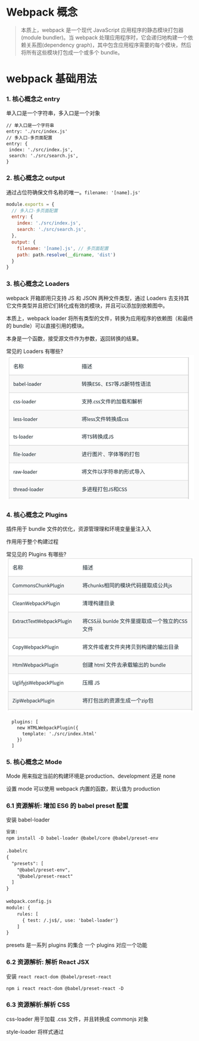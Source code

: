# Webpack 概念
> 本质上，webpack 是一个现代 JavaScript 应用程序的静态模块打包器(module bundler)。当 webpack 处理应用程序时，它会递归地构建一个依赖关系图(dependency graph)，其中包含应用程序需要的每个模块，然后将所有这些模块打包成一个或多个 bundle。

# webpack 基础用法

### 1. 核心概念之 entry
单入口是一个字符串，多入口是一个对象
```
// 单入口是一个字符串
entry: './src/index.js'
// 多入口-多页面配置
entry: {
 index: './src/index.js',
 search: './src/search.js',
}
```

### 2. 核心概念之 output
通过占位符确保文件名称的唯一。`filename: '[name].js'`
```javascript
module.exports = {
  // 多入口-多页面配置
  entry: {
    index: './src/index.js',
    search: './src/search.js',
  },
  output: {
    filename: '[name].js', // 多页面配置
    path: path.resolve(__dirname, 'dist')
  }
}
```

### 3. 核心概念之 Loaders
webpack 开箱即用只支持 JS 和 JSON 两种文件类型，通过 Loaders 去支持其它文件类型并且把它们转化成有效的模块，并且可以添加到依赖图中。

本质上，webpack loader 将所有类型的文件，转换为应用程序的依赖图（和最终的 bundle）可以直接引用的模块。

本身是一个函数，接受源文件作为参数，返回转换的结果。

常见的 Loaders 有哪些?
![imgage](./loader.png)

### 4. 核心概念之 Plugins

插件用于 bundle 文件的优化，资源管理理和环境变量量注⼊入 

作⽤用于整个构建过程

常⻅见的 Plugins 有哪些?
![image](./plugins.png)
```
  plugins: [
    new HTMLWebpackPlugin({
      template: './src/index.html'
    })
  ]
```

### 5. 核心概念之 Mode
Mode ⽤来指定当前的构建环境是:production、development 还是 none 

设置 mode 可以使用 webpack 内置的函数，默认值为 production

### 6.1 资源解析: 增加 ES6 的 babel preset 配置

安装 babel-loader
```html
安装:
npm install -D babel-loader @babel/core @babel/preset-env

.babelrc
{
  "presets": [
    "@babel/preset-env",
    "@babel/preset-react"
  ]
}

webpack.config.js
module: {
    rules: [
      { test: /.js$/, use: 'babel-loader'}
    ]
}
```
presets 是一系列 plugins 的集合
一个 plugins 对应一个功能

### 6.2 资源解析: 解析 React JSX
安装 `react react-dom @babel/preset-react`
```html
npm i react react-dom @babel/preset-react -D
```

### 6.3 资源解析:解析 CSS
css-loader 用于加载 .css ⽂件，并且转换成 commonjs 对象

style-loader 将样式通过 <style> 标签插入到 head 中

```html
sudo yarn add --dev css-loader style-loader
sudo yarn add --dev less less-loader
```

### 6.4 资源解析:解析图⽚片 file-loader
```html
sudo yarn add --dev file-loader
```

### 6.5 资源解析:使⽤用 url-loader
url-loader 也可以处理图片和字体.
可以设置较⼩资源⾃动 base64
```html
sudo yarn add --dev url-loader
```

### 7.0 webpack 中的文件监听使⽤
webpack 开启监听模式，有两种⽅方式: 
- 启动 webpack 命令时，带上 --watch 参数 
- 在配置 webpack.config.js 中设置 watch: true

唯一缺陷:每次需要⼿手动刷新浏览器器

### 7.1 ⽂件监听的原理分析

轮询判断⽂件的最后编辑时间是否变化
 
某个⽂件发⽣生了了变化，并不会立刻告诉监听者，而是先缓存起来，等 aggregateTimeout
```javascript
module.exports = {
  // 文件监听，放到硬盘中
    watch: true,
    // 只有开启监听模式时，watchOptions才有意义
    watchOptions: {
      // 默认为空，不监听的文件或者文件夹，支持正则匹配
      ignored: /node_modules/,
      // 监听到变化发生后会等300ms再去执行，默认300ms
      aggregateTimeout: 300,
      // 判断文件是否发生变化是通过不停询问系统指定文件有没有变化实现的，默认每秒问1000次
      poll: 1000
    },
}
```

### 8.0 热更新:webpack-dev-server
WDS 不刷新浏览器,WDS 不输出文件，而是放在内存中

使⽤用 HotModuleReplacementPlugin插件

```html
sudo yarn add --dev webpack-dev-server

  plugins: [
    new webpack.HotModuleReplacementPlugin()
  ],
  // mode: 'production'
  mode: 'development',
  devServer: {
    contentBase: './dist',
    // 热更新
    hot: true
  }

```

热更新分两个阶段，启动阶段还是依赖磁盘文件去编译。更新阶段是直接内存增量更新的

这里面的热更新有最核心的是 HMR Server 和 HMR runtime。

HMR Server 是服务端，用来将变化的 js 模块通过 websocket 的消息通知给浏览器端。

HMR Runtime 是浏览器端，用于接受 HMR Server 传递的模块数据，浏览器端可以看到 .hot-update.json 的文件过来。

HotModuleReplacementPlugin是做什么用的？

webpack 构建出来的 bundle.js 本身是不具备热更新的能力的，HotModuleReplacementPlugin 的作用就是将 HMR runtime 注入到 bundle.js，使得bundle.js可以和HMR server建立websocket的通信连接

### 8.1 热更新的原理理分析
![热更新原理](./hmr.png)

### 8.2 热更新:使用 webpack-dev-middleware
WDM 将 webpack 输出的⽂文件传输给服务器器 适⽤用于灵活的定制场景
```javascript
const express = require('express');
const webpack = require('webpack');
const webpackDevMiddleware = require('webpack-dev- middleware');
const app = express();
const config = require('./webpack.config.js'); const compiler = webpack(config);
app.use(webpackDevMiddleware(compiler, { publicPath: config.output.publicPath
}));
app.listen(3000, function () {
console.log('Example app listening on port 3000!\n');
});
```


